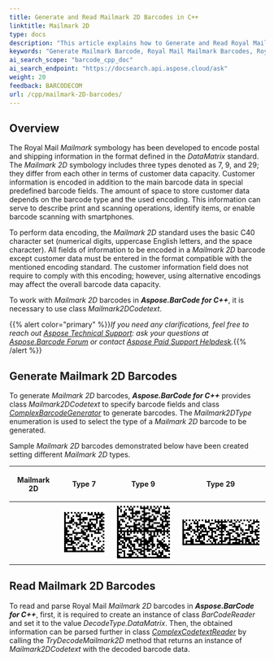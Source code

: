 ```yaml
---
title: Generate and Read Mailmark 2D Barcodes in C++
linktitle: Mailmark 2D
type: docs
description: "This article explains how to Generate and Read Royal Mail Mailmark 2D Barcodes using Aspose.BarCode for C++"
keywords: "Generate Mailmark Barcode, Royal Mail Mailmark Barcodes, Royal Mail Barcode, Aspose.BarCode, Generate Barcode C++"
ai_search_scope: "barcode_cpp_doc"
ai_search_endpoint: "https://docsearch.api.aspose.cloud/ask"
weight: 20
feedback: BARCODECOM
url: /cpp/mailmark-2D-barcodes/
---
```


## **Overview**
The Royal Mail *Mailmark* symbology has been developed to encode postal and shipping information in the format defined in the *DataMatrix* standard. The *Mailmark 2D* symbology includes three types denoted as 7, 9, and 29; they differ from each other in terms of customer data capacity. Customer information is encoded in addition to the main barcode data in special predefined barcode fields. The amount of space to store customer data depends on the barcode type and the used encoding. This information can serve to describe print and scanning operations, identify items, or enable barcode scanning with smartphones.  

To perform data encoding, the *Mailmark 2D* standard uses the basic C40 character set (numerical digits, uppercase English letters, and the space character). All fields of information to be encoded in a *Mailmark 2D* barcode except customer data must be entered in the format compatible with the mentioned encoding standard. The customer information field does not require to comply with this encoding; however, using alternative encodings may affect the overall barcode data capacity.  
  
To work with *Mailmark 2D* barcodes in ***Aspose.BarCode for C++***, it is necessary to use class *Mailmark2DCodetext*.
  
{{% alert color="primary" %}}*If you need any clarifications, feel free to reach out [Aspose Technical Support](/barcode/cpp/technical-support/): ask your questions at [Aspose.Barcode Forum](https://forum.aspose.com/c/barcode/13) or contact [Aspose Paid Support Helpdesk](https://helpdesk.aspose.com/).*{{% /alert %}}

## **Generate Mailmark 2D Barcodes**
To generate *Mailmark 2D* barcodes, ***Aspose.BarCode for C++*** provides class *Mailmark2DCodetext* to specify barcode fields and class [*ComplexBarcodeGenerator*](https://reference.aspose.com/barcode/cpp/class/aspose.bar_code.complex_barcode.complex_barcode_generator/) to generate barcodes. The *Mailmark2DType* enumeration is used to select the type of a *Mailmark 2D* barcode to be generated.  
  
Sample *Mailmark 2D* barcodes demonstrated below have been created setting different *Mailmark 2D* types.
  
|<p align="center">**Mailmark 2D**</p>|<p align="center">**Type 7**</p>|<p align="center">**Type 9**</p>|<p align="center">**Type 29**</p>|
| :-: | :-: | :-: | :-: |
| |<img src="mailmark2dtype7.png">|<img src="mailmark2dtype9.png">|<img src="mailmark2dtype29.png">|
  

  
## **Read Mailmark 2D Barcodes**
To read and parse Royal Mail *Mailmark 2D* barcodes in ***Aspose.BarCode for C++***, first, it is required to create an instance of class *BarCodeReader* and set it to the value *DecodeType.DataMatrix*. Then, the obtained information can be parsed further in class [*ComplexCodetextReader*](https://reference.aspose.com/barcode/cpp/class/aspose.bar_code.complex_barcode.complex_codetext_reader/) by calling the *TryDecodeMailmark2D* method that returns an instance of *Mailmark2DCodetext* with the decoded barcode data.  
  